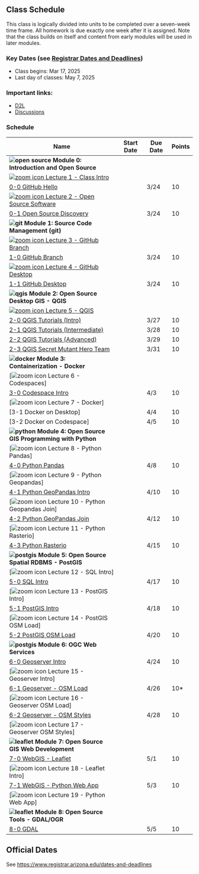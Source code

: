 
## Class Schedule

This class is logically divided into units to be completed over a seven-week time frame. All homework is due exactly one week after it is assigned. Note that the class builds on itself and content from early modules will be used in later modules.

### Key Dates (see [Registrar Dates and Deadlines](https://registrar.arizona.edu/dates-and-deadlines))
- Class begins: Mar 17, 2025
- Last day of classes:  May 7, 2025

### Important links:
- [D2L](https://d2l.arizona.edu/d2l/home/1526090)
- [Discussions](https://github.com/ua-gist604b-s25/syllabus/discussions)

### Schedule

|  **Name** | **Start Date** | **Due Date** | **Points** |
| --- | --- | --- | ---  |
|  **![open source](./media/open-source-32.png) Module 0: Introduction and Open Source** |  |  |  |
| [![zoom icon](media/play-icon.png) Lecture 1 - Class Intro](https://arizona.hosted.panopto.com/Panopto/Pages/Viewer.aspx?id=1a36dccb-853e-4f20-85d4-b2a20032901a) | | | |
|  [0-0 GitHub Hello](https://classroom.github.com/a/kmiKqURq) | | 3/24 | 10 |
| [![zoom icon](media/play-icon.png) Lecture 2 - Open Source Software](https://arizona.hosted.panopto.com/Panopto/Pages/Viewer.aspx?id=886287b1-84e9-415a-8901-b2a300321ae2) | | | |
|  [0-1 Open Source Discovery](https://classroom.github.com/a/JZAqv92C) | | 3/24 | 10 |
|  **![git](./media/git-32.png) Module 1: Source Code Management (git)** |  |  |  |
| [![zoom icon](media/play-icon.png) Lecture 3 - GitHub Branch](https://arizona.hosted.panopto.com/Panopto/Pages/Viewer.aspx?id=5e1194aa-b8ec-4b7f-97f2-b2a300379863) | | | |
|  [1-0 GitHub Branch](https://classroom.github.com/a/MGbpWqKO) | | 3/24 | 10 |
| [![zoom icon](media/play-icon.png) Lecture 4 - GitHub Desktop](https://arizona.hosted.panopto.com/Panopto/Pages/Viewer.aspx?id=19aa643d-bd03-4ff5-850b-b2a300436af1) | | | |
|  [1-1 GitHub Desktop](https://classroom.github.com/a/0AUdcNYz) | | 3/24 | 10 |
|  **![qgis](./media/qgis-32.png) Module 2: Open Source Desktop GIS - QGIS** |  |  |  | 
| [![zoom icon](media/play-icon.png) Lecture 5 - QGIS](https://arizona.hosted.panopto.com/Panopto/Pages/Viewer.aspx?id=c6a93baf-a6c6-4aeb-bdf1-b2aa0056babc) | | | |
|  [2-0 QGIS Tutorials (Intro)](https://classroom.github.com/a/W9SRSb3L) |  | 3/27 | 10 |
|  [2-1 QGIS Tutorials (Intermediate)](https://classroom.github.com/a/ybSLxUpx) |  | 3/28 | 10 |
|  [2-2 QGIS Tutorials (Advanced)](https://classroom.github.com/a/5ILYZ_41) |  | 3/29 | 10 |
|  [2-3 QGIS Secret Mutant Hero Team](https://classroom.github.com/a/l-WBhwxI) |  | 3/31 | 10 |
|  **![docker](./media/docker-32.png) Module 3: Containerization - Docker** |  |  |  |
| [![zoom icon](media/play-icon.png) Lecture 6 - Codespaces] | | | |
|  [3-0 Codespace Intro](https://classroom.github.com/a/yvIQl0ee) | | 4/3 | 10 |
| [![zoom icon](media/play-icon.png) Lecture 7 - Docker] | | | |
|  [3-1 Docker on Desktop] | | 4/4 | 10 |
|  [3-2 Docker on Codespace] | | 4/5 | 10 |
|  **![python](./media/python-32.png) Module 4: Open Source GIS Programming with Python** |  |  |  |
| [![zoom icon](media/play-icon.png) Lecture 8 - Python Pandas] | | | |
|  [4-0 Python Pandas](https://classroom.github.com/a/y6cEJTyO) |  | 4/8 | 10 |
| [![zoom icon](media/play-icon.png) Lecture 9 - Python Geopandas] | | | |
|  [4-1 Python GeoPandas Intro](https://classroom.github.com/a/9FKe5wBv) |  | 4/10 | 10 |
| [![zoom icon](media/play-icon.png) Lecture 10 - Python Geopandas Join] | | | |
|  [4-2 Python GeoPandas Join](https://classroom.github.com/a/9d9NCyse) |  | 4/12 | 10 |
| [![zoom icon](media/play-icon.png) Lecture 11 - Python Rasterio] | | | |
|  [4-3 Python Rasterio](https://classroom.github.com/a/l56RUCrv)|  | 4/15 | 10 |
|  **![postgis](./media/postgis-32.png) Module 5: Open Source Spatial RDBMS - PostGIS** |  |  |  |
| [![zoom icon](media/play-icon.png) Lecture 12 - SQL Intro] | | | |
|  [5-0 SQL Intro](https://classroom.github.com/a/0r3S6nlR) |  | 4/17 | 10 |
| [![zoom icon](media/play-icon.png) Lecture 13 - PostGIS Intro] | | | |
|  [5-1 PostGIS Intro](https://classroom.github.com/a/tpsyYOob) |  | 4/18 | 10 |
| [![zoom icon](media/play-icon.png) Lecture 14 - PostGIS OSM Load] | | | |
|  [5-2 PostGIS OSM Load](https://classroom.github.com/a/LyEm95zw) | | 4/20 | 10 |
|  **![postgis](./media/ogc-32.png) Module 6: OGC Web Services** |  |  |  |
|  [6-0 Geoserver Intro](https://classroom.github.com/a/VPY7JXIj) |  | 4/24 | 10 |
| [![zoom icon](media/play-icon.png) Lecture 15 - Geoserver Intro] | | | |
|  [6-1 Geoserver - OSM Load](https://classroom.github.com/a/3AKvHt3H) | | 4/26 | 10* |
| [![zoom icon](media/play-icon.png) Lecture 16 - Geoserver OSM Load] | | | |
|  [6-2 Geoserver - OSM Styles](https://classroom.github.com/a/-9KIZm9a) | | 4/28 | 10 |
| [![zoom icon](media/play-icon.png) Lecture 17 - Geoserver OSM Styles] | | | |
|  **![leaflet](./media/leaflet-32.png) Module 7: Open Source GIS Web Development** |  |  |  |
|  [7-0 WebGIS - Leaflet](https://classroom.github.com/a/uuJdOnl-) |  | 5/1 | 10 |
| [![zoom icon](media/play-icon.png) Lecture 18 - Leaflet Intro] | | | |
|  [7-1 WebGIS - Python Web App](https://classroom.github.com/a/1O3Y5M1P) | | 5/3 | 10 |
| [![zoom icon](media/play-icon.png) Lecture 19 - Python Web App] | | | |
|  **![leaflet](./media/gdal-32.png) Module 8: Open Source Tools - GDAL/OGR** |  |  |  |
|  [8-0 GDAL](https://classroom.github.com/a/m7qQLwRX) |  | 5/5 | 10 |

## Official Dates
See https://www.registrar.arizona.edu/dates-and-deadlines

